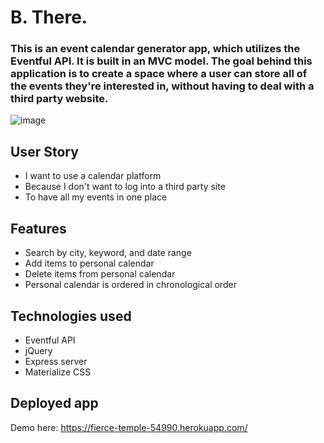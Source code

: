 # B. There.

### This is an event calendar generator app, which utilizes the Eventful API. It is built in an MVC model. The goal behind this application is to create a space where a user can store all of the events they're interested in, without having to deal with a third party website.


![image](https://user-images.githubusercontent.com/55450945/81483782-bc071680-920e-11ea-81d3-71c8d85dd3ae.png)



## User Story

- I want to use a calendar platform
- Because I don't want to log into a third party site
- To have all my events in one place

## Features

- Search by city, keyword, and date range
- Add items to personal calendar
- Delete items from personal calendar
- Personal calendar is ordered in chronological order

## Technologies used

- Eventful API
- jQuery
- Express server
- Materialize CSS

## Deployed app

Demo here: https://fierce-temple-54990.herokuapp.com/
